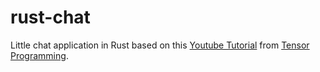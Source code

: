 # rust-chat

Little chat application in Rust based on this [Youtube Tutorial](https://www.youtube.com/watch?v=CIhlfJSvxe4&list=PLJbE2Yu2zumDD5vy2BuSHvFZU0a6RDmgb&index=3) from [
Tensor Programming](https://www.youtube.com/channel/UCYqCZOwHbnPwyjawKfE21wg).
